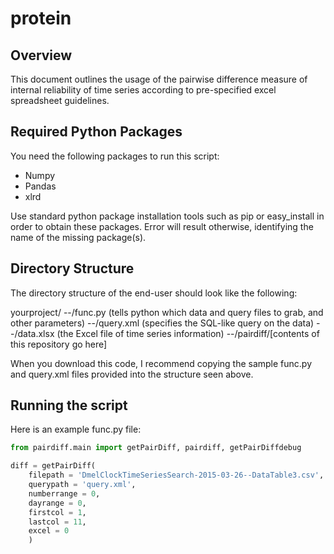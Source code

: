 # protein

## Overview

This document outlines the usage of the pairwise difference measure of internal reliability of time series according to pre-specified excel spreadsheet guidelines.

## Required Python Packages

You need the following packages to run this script:
* Numpy
* Pandas
* xlrd

Use standard python package installation tools such as pip or easy_install in order to obtain these packages. Error will result otherwise, identifying the name of the missing package(s).

## Directory Structure

The directory structure of the end-user should look like the following:

yourproject/
--/func.py   (tells python which data and query files to grab, and other parameters)
--/query.xml (specifies the SQL-like query on the data)
--/data.xlsx (the Excel file of time series information)
--/pairdiff/[contents of this repository go here]

When you download this code, I recommend copying the sample func.py and query.xml files provided into the structure seen above.

## Running the script

Here is an example func.py file:

```python
from pairdiff.main import getPairDiff, pairdiff, getPairDiffdebug

diff = getPairDiff(
    filepath = 'DmelClockTimeSeriesSearch-2015-03-26--DataTable3.csv',
    querypath = 'query.xml',
    numberrange = 0,
    dayrange = 0,
    firstcol = 1,
    lastcol = 11,
    excel = 0
    )
```
